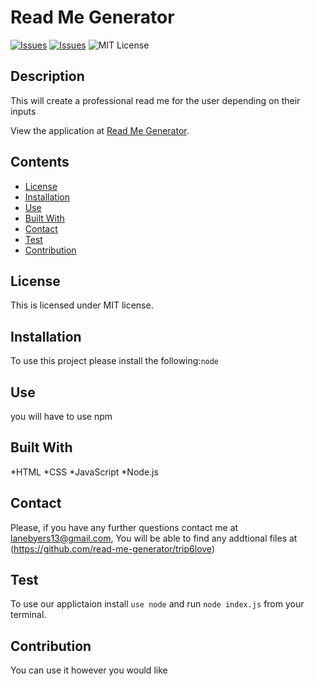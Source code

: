 # Read Me Generator
[![Issues](https://img.shields.io/github/issues/trip6love/read-me-generator)](https://github.com/trip6love/read-me-generator/issues) [![Issues](https://img.shields.io/github/contributors/trip6love/read-me-generator)](https://github.com/trip6love/read-me-generator/graphs/contributors) ![MIT License](https://img.shields.io/badge/license-MIT-green)
## Description
This will create a professional read me for the user depending on their inputs
    
  View the application at [Read Me Generator](https://github.com/trip6love/read-me-generator/blob/main/dist/ReadME.md).
## Contents
* [License](#license)
* [Installation](#installation)
* [Use](#use)
* [Built With](#built-with)
* [Contact](#contact)
* [Test](#test)
* [Contribution](#contribution)

## License
This is licensed under MIT license.
## Installation
To use this project please install the following:``` node ```
## Use
you will have to use npm
## Built With
 *HTML *CSS *JavaScript *Node.js
## Contact
Please, if you have any further questions contact me at lanebyers13@gmail.com, You will be able to find any addtional files at (https://github.com/read-me-generator/trip6love)
## Test
To use our applictaion install ``` use node ``` and run `node index.js` from your terminal.
## Contribution
You can use it however you would like
